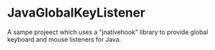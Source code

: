 JavaGlobalKeyListener
=====================

A sampe projeect which uses a "jnativehook" library to provide global keyboard and mouse listeners for Java.
